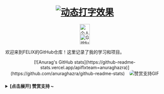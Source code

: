 <h1 align="center">
  <a href="https://feli.dpdns.org/">
    <img style="max-width: 100%; height: auto;" src="https://readme-typing-svg.herokuapp.com?color=%2336BCF7&lines=FELIX的个人主页;欢迎来到我的GitHub!;114514" alt="动态打字效果">
  </a>
</h1>

<div align="center">
  <a href="https://feli.dpdns.org/"><img src="https://feli.qzz.io/favicon.ico" alt="个人主页" width="32" height="32"></a><br>
  <a href="https://github.com/flxteam">
    <img src="https://npm.elemecdn.com/anzhiyu-blog@2.1.5/img/badge/Source-Github.svg" alt="GitHub" width="32" height="32">
  </a>
</div> 

欢迎来到FELIX的GitHub仓库！这里记录了我的学习和项目。<br>
<div align="center">
[![Anurag's GitHub stats](https://github-readme-stats.vercel.app/apiflxteam=anuraghazra)](https://github.com/anuraghazra/github-readme-stats)&emsp;<img style="border-radius: 20px; max-width: 80%;" src="https://user-images.githubusercontent.com/74038190/225813708-98b745f2-7d22-48cf-9150-083f1b00d6c9.gif" alt="赞赏支持GIF"/>
</div>

<div style="margin-top: 20px;">
    <details><summary><strong> [点击展开] 赞赏支持 ~</strong></summary>
    *我非常感谢您的赞赏和支持，它们将极大地激励我继续创新，持续产生有价值的工作。*
    <div align="center"><a href="https://feli.dpdns.org/donate"><img src="https://feli.qzz.io/favicon.ico" alt="赞赏支持" width="32" height="32"></a></div>
    </details>
  </div>